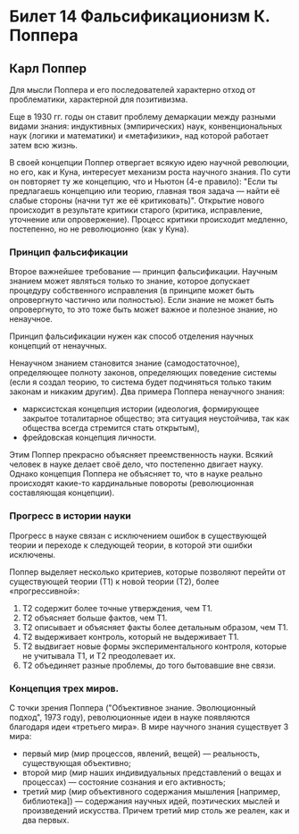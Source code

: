 # Билет 14 Фальсификационизм К. Поппера
## Карл Поппер
Для мысли Поппера и его последователей характерно отход от проблематики, характерной для позитивизма.

Еще в 1930 гг. годы он ставит проблему демаркации между разными видами знания: индуктивных (эмпирических) наук, конвенциональных наук (логики и математики) и «метафизики», над которой работает затем всю жизнь.

В своей концепции Поппер отвергает всякую идею научной революции, но его, как и Куна, интересует механизм роста научного знания. По сути он повторяет ту же концепцию, что и Ньютон (4-е правило): "Если ты предлагаешь концепцию или теорию, главная твоя задача — найти её слабые стороны (начни тут же её критиковать)". Открытие нового происходит в результате критики старого (критика, исправление, уточнение или опровержение). Процесс критики происходит медленно, постепенно, но не революционно (как у Куна).

### Принцип фальсификации
Второе важнейшее требование — принцип фальсификации. Научным знанием может являться только то знание, которое допускает процедуру собственного исправления (в принципе может быть опровергнуто частично или полностью). Если знание не может быть опровергнуто, то это тоже быть может важное и полезное знание, но ненаучное.

Принцип фальсификации нужен как способ отделения научных концепций от ненаучных.

Ненаучном знанием становится знание (самодостаточное), определяющее полноту законов, определяющих поведение системы (если я создал теорию, то система будет подчиняться только таким законам и никаким другим). Два примера Поппера ненаучного знания:

- марксистская концепция истории (идеология, формирующее закрытое тоталитарное общество; эта ситуация неустойчива, так как общества всегда стремится стать открытым),
- фрейдовская концепция личности.

Этим Поппер прекрасно объясняет преемственность науки. Всякий человек в науке делает своё дело, что постепенно двигает науку. Однако концепция Поппера не объясняет то, что в науке реально происходят какие-то кардинальные повороты (революционная составляющая концепции).
### Прогресс в истории науки
Прогресс в науке связан с исключением ошибок в существующей теории и переходе к следующей теории, в которой эти ошибки исключены.

Поппер выделяет несколько критериев, которые позволяют перейти от существующей теории (Т1) к новой теории (Т2), более «прогрессивной»:

1. Т2 содержит более точные утверждения, чем Т1.
2. Т2 объясняет больше фактов, чем Т1.
3. Т2 описывает и объясняет факты более детальным образом, чем Т1.
4. Т2 выдерживает контроль, который не выдерживает Т1.
5. Т2 выдвигает новые формы экспериментального контроля, которые не учитывала Т1, и Т2 преодолевает их.
6. Т2 объединяет разные проблемы, до того бытовавшие вне связи.
### Концепция трех миров.
С точки зрения Поппера ("Объективное знание. Эволюционный подход", 1973 году), революционные идеи в науке появляются благодаря идеи «третьего мира». В мире научного знания существует 3 мира:
- первый мир (мир процессов, явлений, вещей) — реальность, существующая объективно;
- второй мир (мир наших индивидуальных представлений о вещах и процессах) — состояние сознания и его активность;
- третий мир (мир объективного содержания мышления [например, библиотека]) — содержания научных идей, поэтических мыслей и произведений искусства.
Причем третий мир столь же реален, как и два первых.